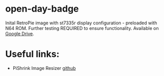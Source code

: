# open-day-badge

Inital RetroPie image with st7335r display configuration - preloaded with N64 ROM. 
Further testing REQUIRED to ensure functionality. Available on [Google Drive](https://drive.google.com/file/d/1tPvL6yOk76BYOah1rH7v2Y7HNd3tpvyX/view?usp=sharing).


# Useful links:
- PiShrink Image Resizer [github](https://github.com/Drewsif/PiShrink)
